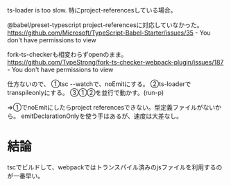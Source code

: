 
ts-loader is too slow.
特にproject-referencesしている場合。



@babel/preset-typescript
project-referencesに対応していなかった。
https://github.com/Microsoft/TypeScript-Babel-Starter/issues/35 - You don't have permissions to view 


fork-ts-checkerも相変わらずopenのまま。
https://github.com/TypeStrong/fork-ts-checker-webpack-plugin/issues/187 - You don't have permissions to view 


仕方ないので、
①tsc --watchで、noEmitにする。
②ts-loaderでtranspileonlyにする。
③①②を並行で動かす。(run-p)

⇒①でnoEmitにしたらproject referencesできない。型定義ファイルがないから。
emitDeclarationOnlyを使う手はあるが、速度は大差なし。



# 結論
tscでビルドして、webpackではトランスパイル済みのjsファイルを利用するのが一番早い。
